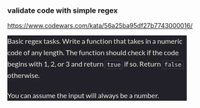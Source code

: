 ### validate code with simple regex

https://www.codewars.com/kata/56a25ba95df27b7743000016/

![description](./description.jpg "Description")
